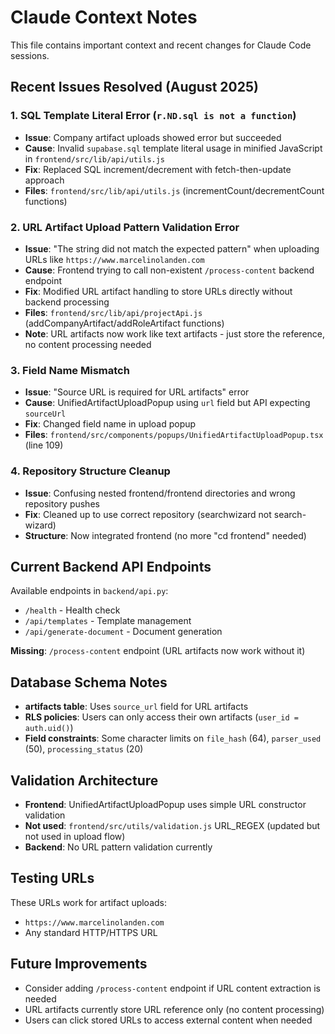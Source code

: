 # Claude Context Notes

This file contains important context and recent changes for Claude Code sessions.

## Recent Issues Resolved (August 2025)

### 1. SQL Template Literal Error (`r.ND.sql is not a function`)
- **Issue**: Company artifact uploads showed error but succeeded
- **Cause**: Invalid `supabase.sql` template literal usage in minified JavaScript in `frontend/src/lib/api/utils.js`
- **Fix**: Replaced SQL increment/decrement with fetch-then-update approach
- **Files**: `frontend/src/lib/api/utils.js` (incrementCount/decrementCount functions)

### 2. URL Artifact Upload Pattern Validation Error
- **Issue**: "The string did not match the expected pattern" when uploading URLs like `https://www.marcelinolanden.com`
- **Cause**: Frontend trying to call non-existent `/process-content` backend endpoint
- **Fix**: Modified URL artifact handling to store URLs directly without backend processing
- **Files**: `frontend/src/lib/api/projectApi.js` (addCompanyArtifact/addRoleArtifact functions)
- **Note**: URL artifacts now work like text artifacts - just store the reference, no content processing needed

### 3. Field Name Mismatch
- **Issue**: "Source URL is required for URL artifacts" error  
- **Cause**: UnifiedArtifactUploadPopup using `url` field but API expecting `sourceUrl`
- **Fix**: Changed field name in upload popup
- **Files**: `frontend/src/components/popups/UnifiedArtifactUploadPopup.tsx` (line 109)

### 4. Repository Structure Cleanup
- **Issue**: Confusing nested frontend/frontend directories and wrong repository pushes
- **Fix**: Cleaned up to use correct repository (searchwizard not search-wizard)
- **Structure**: Now integrated frontend (no more "cd frontend" needed)

## Current Backend API Endpoints
Available endpoints in `backend/api.py`:
- `/health` - Health check
- `/api/templates` - Template management  
- `/api/generate-document` - Document generation

**Missing**: `/process-content` endpoint (URL artifacts now work without it)

## Database Schema Notes
- **artifacts table**: Uses `source_url` field for URL artifacts
- **RLS policies**: Users can only access their own artifacts (`user_id = auth.uid()`)
- **Field constraints**: Some character limits on `file_hash` (64), `parser_used` (50), `processing_status` (20)

## Validation Architecture
- **Frontend**: UnifiedArtifactUploadPopup uses simple URL constructor validation
- **Not used**: `frontend/src/utils/validation.js` URL_REGEX (updated but not used in upload flow)
- **Backend**: No URL pattern validation currently

## Testing URLs
These URLs work for artifact uploads:
- `https://www.marcelinolanden.com`
- Any standard HTTP/HTTPS URL

## Future Improvements
- Consider adding `/process-content` endpoint if URL content extraction is needed
- URL artifacts currently store URL reference only (no content processing)
- Users can click stored URLs to access external content when needed